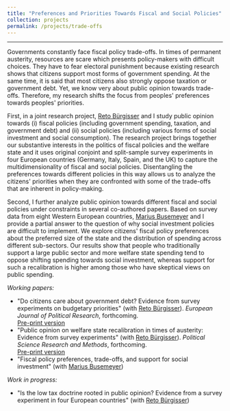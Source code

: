 ```yaml
---
title: "Preferences and Priorities Towards Fiscal and Social Policies"
collection: projects
permalink: /projects/trade-offs
---
```


------

Governments constantly face fiscal policy trade-offs. In times of permanent austerity, resources are scare which presents policy-makers with difficult choices. They have to fear electoral punishment because existing research shows that citizens support most forms of government spending. At the same time, it is said that most citizens also strongly oppose taxation or government debt. Yet, we know very about public opinion towards trade-offs. Therefore, my research shifts the focus from peoples' preferences towards peoples' priorities.

First, in a joint research project, [Reto Bürgisser](https://retobuergisser.com/) and I study public opinion towards (i) fiscal policies (including government spending, taxation, and government debt) and (ii) social policies (including various forms of social investment and social consumption). The research project brings together our substantive interests in the politics of fiscal policies and the welfare state and it uses original conjoint and split-sample survey experiments in four European countries (Germany, Italy, Spain, and the UK) to capture the multidimensionality of fiscal and social policies. Disentangling the preferences towards different policies in this way allows us to analyze the citizens' priorities when they are confronted with some of the trade-offs that are inherent in policy-making.  

Second, I further analyze public opinion towards different fiscal and social policies under constraints in several co-authored papers. Based on survey data from eight Western European countries, [Marius Busemeyer](https://www.polver.uni-konstanz.de/en/busemeyer/team/prof-dr-marius-r-busemeyer/) and I provide a partial answer to the question of why social investment policies are difficult to implement. We explore citizens' fiscal policy preferences about the preferred size of the state and the distribution of spending across different sub-sectors. Our results show that people who traditionally support a large public sector and more welfare state spending tend to oppose shifting spending towards social investment, whereas support for such a recalibration is higher among those who have skeptical views on public spending.

*Working papers:*

* "Do citizens care about government debt? Evidence from survey experiments on budgetary priorities" (with [Reto Bürgisser](https://retobuergisser.com/)). *European Journal of Political Research*, forthcoming. <br/>
[Pre-print version](https://osf.io/preprints/socarxiv/gw5ea/)
* "Public opinion on welfare state recalibration in times of austerity: Evidence from survey experiments" (with [Reto Bürgisser](https://retobuergisser.com/)). *Political Science Research and Methods*, forthcoming. <br/>
[Pre-print version](https://osf.io/preprints/socarxiv/uj6eq/)
* "Fiscal policy preferences, trade-offs, and support for social investment" (with [Marius Busemeyer](https://www.polver.uni-konstanz.de/en/busemeyer/team/prof-marius-r-busemeyer/))

*Work in progress:*

* "Is the low tax doctrine rooted in public opinion? Evidence from a survey experiment in four European countries" (with [Reto Bürgisser](https://retobuergisser.com/))